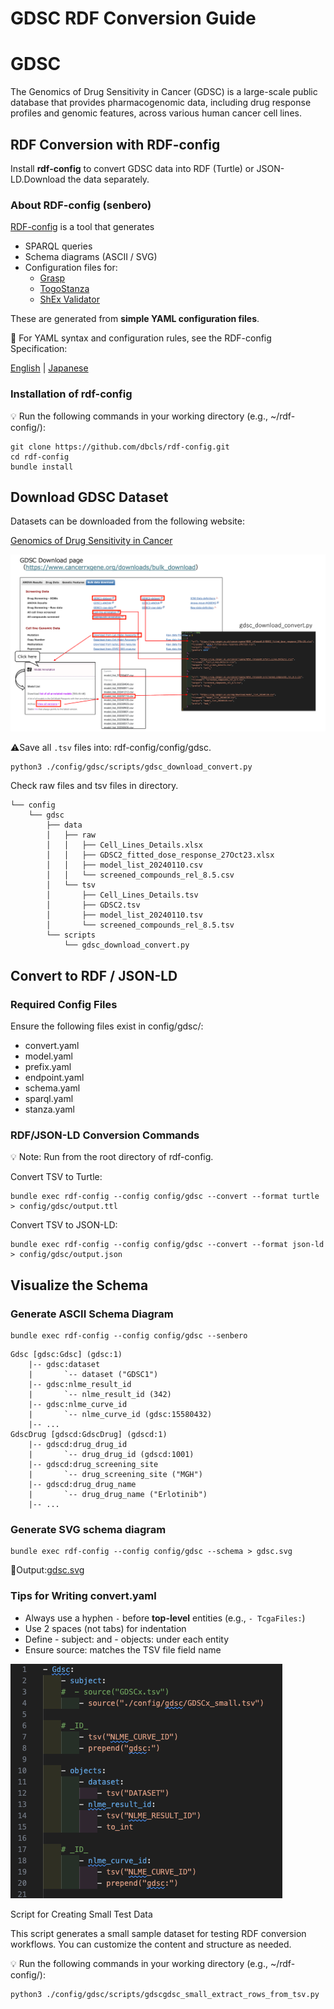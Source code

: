 # GDSC RDF Conversion Guide

# GDSC

The Genomics of Drug Sensitivity in Cancer (GDSC) is a large-scale public database that provides pharmacogenomic data, including drug response profiles and genomic features, across various human cancer cell lines.

## RDF Conversion with RDF-config

Install **rdf-config** to convert GDSC data into RDF (Turtle) or JSON-LD.Download the data separately.

### About RDF-config (senbero)

[RDF-config](https://github.com/dbcls/rdf-config) is a tool that generates

- SPARQL queries
-  Schema diagrams (ASCII / SVG)
- Configuration files for:
    - [Grasp](https://github.com/dbcls/grasp)
    - [TogoStanza](http://togostanza.org/)
    - [ShEx Validator](https://shex.io/) 

These are generated from **simple YAML configuration files**.

📘 For YAML syntax and configuration rules, see the RDF-config Specification:

[English](https://github.com/dbcls/rdf-config/blob/master/doc/spec.md) | [Japanese](https://github.com/dbcls/rdf-config/blob/master/doc/spec_ja.md)

### Installation of rdf-config

💡 Run the following commands in your working directory (e.g., ~/rdf-config/):

```
git clone https://github.com/dbcls/rdf-config.git
cd rdf-config
bundle install
```

## Download GDSC Dataset

Datasets can be downloaded from the following website:

[Genomics of Drug Sensitivity in Cancer](https://www.cancerrxgene.org/downloads/bulk_download)

![gdsc_DL.png](./doc/figure/gdsc_DL.png)

⚠️Save all `.tsv` files into: rdf-config/config/gdsc.

```
python3 ./config/gdsc/scripts/gdsc_download_convert.py
```

Check raw files and tsv files in directory.

```
└── config
    └── gdsc
        ├── data
        │   ├── raw
        │   │   ├── Cell_Lines_Details.xlsx
        │   │   ├── GDSC2_fitted_dose_response_27Oct23.xlsx
        │   │   ├── model_list_20240110.csv
        │   │   └── screened_compounds_rel_8.5.csv
        │   └── tsv
        │       ├── Cell_Lines_Details.tsv
        │       ├── GDSC2.tsv
        │       ├── model_list_20240110.tsv
        │       └── screened_compounds_rel_8.5.tsv
        └── scripts
            └── gdsc_download_convert.py
```

## Convert to RDF / JSON-LD

### Required Config Files

Ensure the following files exist in config/gdsc/:
* convert.yaml
* model.yaml
* prefix.yaml
* endpoint.yaml
* schema.yaml
* sparql.yaml
* stanza.yaml

### RDF/JSON-LD Conversion Commands

💡 Note: Run from the root directory of rdf-config.

Convert TSV to Turtle:
```
bundle exec rdf-config --config config/gdsc --convert --format turtle > config/gdsc/output.ttl
```

Convert TSV to JSON-LD:

```
bundle exec rdf-config --config config/gdsc --convert --format json-ld > config/gdsc/output.json
```

## Visualize the Schema

### Generate ASCII Schema Diagram

```
bundle exec rdf-config --config config/gdsc --senbero
```

```
Gdsc [gdsc:Gdsc] (gdsc:1)
    |-- gdsc:dataset
    |       `-- dataset ("GDSC1")
    |-- gdsc:nlme_result_id
    |       `-- nlme_result_id (342)
    |-- gdsc:nlme_curve_id
    |       `-- nlme_curve_id (gdsc:15580432)
    |-- ...
GdscDrug [gdscd:GdscDrug] (gdscd:1)
    |-- gdscd:drug_drug_id
    |       `-- drug_drug_id (gdscd:1001)
    |-- gdscd:drug_screening_site
    |       `-- drug_screening_site ("MGH")
    |-- gdscd:drug_drug_name
    |       `-- drug_drug_name ("Erlotinib")
    |-- ...

```

### Generate SVG schema diagram

```
bundle exec rdf-config --config config/gdsc --schema > gdsc.svg
```

📍Output:[gdsc.svg](./doc/figure/gdsc.svg)

### Tips for Writing convert.yaml

- Always use a hyphen `-` before **top-level** entities (e.g., `- TcgaFiles:`)
- Use 2 spaces (not tabs) for indentation
- Define - subject: and - objects: under each entity
- Ensure source: matches the TSV file field name

![convert.yaml](./doc/figure/convert.yaml.png)

Script for Creating Small Test Data


This script generates a small sample dataset for testing RDF conversion workflows. You can customize the content and structure as needed.

💡 Run the following commands in your working directory (e.g., ~/rdf-config/):

```
python3 ./config/gdsc/scripts/gdscgdsc_small_extract_rows_from_tsv.py
```
